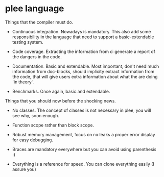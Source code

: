 # plee language

Things that the compiler must do.

* Continuous integration. Nowadays is mandatory. This also add some responsibility in the language that need to support a basic-extendable testing system.

* Code coverage. Extracting the information from ci generate a report of the dangers in the code.

* Documentation. Basic and extendable. Most important, don't need much information from doc-blocks, should implicity extract information from the code, that will give users extra information about what the are doing 'in theory'.

* Benchmarks. Once again, basic and extendable.


Things that you should now before the shocking news.

* No classes. The concept of classes is not necessary in plee, you will see why, soon enough.

* Function scope rather than block scope.

* Robust memory management, focus on no leaks a proper error display for easy debugging.

* Braces are mandatory everywhere but you can avoid using parenthesis :)

* Everything is a reference for speed. You can clone everything easily (I assure you)
